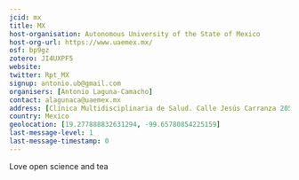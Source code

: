 ```yaml
---
jcid: mx
title: MX
host-organisation: Autonomous University of the State of Mexico
host-org-url: https://www.uaemex.mx/
osf: bp9gz
zotero: JI4UXPF5
website: 
twitter: Rpt_MX
signup: antonio.ub@gmail.com
organisers: [Antonio Laguna-Camacho]
contact: alagunaca@uaemex.mx
address: [Clínica Multidisciplinaria de Salud. Calle Jesús Carranza 205, Colonia Universidad, ciudad de Toluca, Estado de México, México, código postal 50130. (or Multidisciplinary Health Clinic. 205 Jesús Carranza, Toluca city, postal code 50130, Toluca city, Mexico)]
country: Mexico
geolocation: [19.277888832631294, -99.65780854225159]
last-message-level: 1
last-message-timestamp: 0
---
```


Love open science and tea
